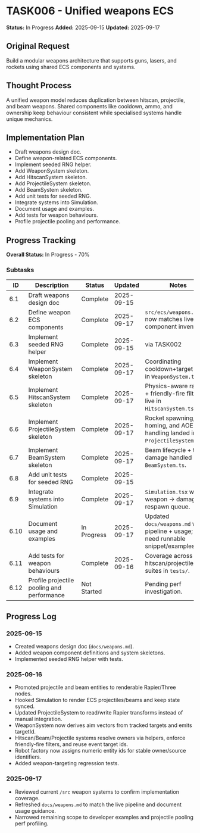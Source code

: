 # TASK006 - Unified weapons ECS

**Status:** In Progress
**Added:** 2025-09-15
**Updated:** 2025-09-17

## Original Request
Build a modular weapons architecture that supports guns, lasers, and rockets using shared ECS components and systems.

## Thought Process
A unified weapon model reduces duplication between hitscan, projectile, and beam weapons. Shared components like cooldown, ammo, and ownership keep behaviour consistent while specialised systems handle unique mechanics.

## Implementation Plan
- Draft weapons design doc.
- Define weapon-related ECS components.
- Implement seeded RNG helper.
- Add WeaponSystem skeleton.
- Add HitscanSystem skeleton.
- Add ProjectileSystem skeleton.
- Add BeamSystem skeleton.
- Add unit tests for seeded RNG.
- Integrate systems into Simulation.
- Document usage and examples.
- Add tests for weapon behaviours.
- Profile projectile pooling and performance.

## Progress Tracking

**Overall Status:** In Progress - 70%

### Subtasks
| ID | Description | Status | Updated | Notes |
|----|-------------|--------|---------|-------|
| 6.1 | Draft weapons design doc | Complete | 2025-09-15 | |
| 6.2 | Define weapon ECS components | Complete | 2025-09-17 | `src/ecs/weapons.ts` now matches live component inventory. |
| 6.3 | Implement seeded RNG helper | Complete | 2025-09-15 | via TASK002 |
| 6.4 | Implement WeaponSystem skeleton | Complete | 2025-09-17 | Coordinating cooldown+target logic in `WeaponSystem.ts`. |
| 6.5 | Implement HitscanSystem skeleton | Complete | 2025-09-17 | Physics-aware raycast + friendly-fire filtering live in `HitscanSystem.ts`. |
| 6.6 | Implement ProjectileSystem skeleton | Complete | 2025-09-17 | Rocket spawning, homing, and AOE handling landed in `ProjectileSystem.ts`. |
| 6.7 | Implement BeamSystem skeleton | Complete | 2025-09-17 | Beam lifecycle + tick damage handled in `BeamSystem.ts`. |
| 6.8 | Add unit tests for seeded RNG | Complete | 2025-09-15 | |
| 6.9 | Integrate systems into Simulation | Complete | 2025-09-17 | `Simulation.tsx` wires weapon -> damage -> respawn queue. |
| 6.10 | Document usage and examples | In Progress | 2025-09-17 | Updated `docs/weapons.md` with pipeline + usage; still need runnable snippet/examples. |
| 6.11 | Add tests for weapon behaviours | Complete | 2025-09-16 | Coverage across hitscan/projectile/beam suites in `tests/`. |
| 6.12 | Profile projectile pooling and performance | Not Started |  | Pending perf investigation. |

## Progress Log
### 2025-09-15
- Created weapons design doc (`docs/weapons.md`).
- Added weapon component definitions and system skeletons.
- Implemented seeded RNG helper with tests.



### 2025-09-16
- Promoted projectile and beam entities to renderable Rapier/Three nodes.
- Hooked Simulation to render ECS projectiles/beams and keep state synced.
- Updated ProjectileSystem to read/write Rapier transforms instead of manual integration.
- WeaponSystem now derives aim vectors from tracked targets and emits targetId.
- Hitscan/Beam/Projectile systems resolve owners via helpers, enforce friendly-fire filters, and reuse event target ids.
- Robot factory now assigns numeric entity ids for stable owner/source identifiers.
- Added weapon-targeting regression tests.

### 2025-09-17
- Reviewed current `/src` weapon systems to confirm implementation coverage.
- Refreshed `docs/weapons.md` to match the live pipeline and document usage guidance.
- Narrowed remaining scope to developer examples and projectile pooling perf profiling.
